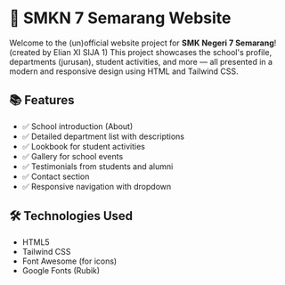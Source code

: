 # 🌟 SMKN 7 Semarang Website

Welcome to the (un)official website project for **SMK Negeri 7 Semarang**!(created by Elian XI SIJA 1) This project showcases the school's profile, departments (jurusan), student activities, and more — all presented in a modern and responsive design using HTML and Tailwind CSS.

## 📚 Features

- ✅ School introduction (About)
- ✅ Detailed department list with descriptions
- ✅ Lookbook for student activities
- ✅ Gallery for school events
- ✅ Testimonials from students and alumni
- ✅ Contact section
- ✅ Responsive navigation with dropdown

## 🛠️ Technologies Used

- HTML5
- Tailwind CSS
- Font Awesome (for icons)
- Google Fonts (Rubik)

